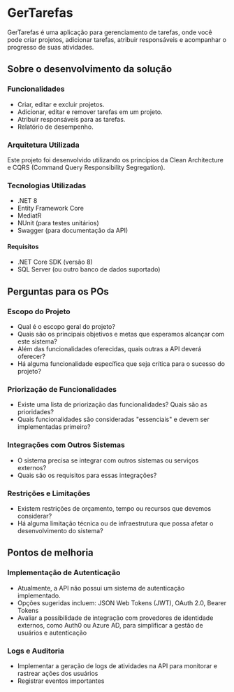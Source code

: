 # GerTarefas

GerTarefas é uma aplicação para gerenciamento de tarefas, onde você pode criar projetos, adicionar tarefas, atribuir responsáveis e acompanhar o progresso de suas atividades.

## Sobre o desenvolvimento da solução

### Funcionalidades

- Criar, editar e excluir projetos.
- Adicionar, editar e remover tarefas em um projeto.
- Atribuir responsáveis para as tarefas.
- Relatório de desempenho.

### Arquitetura Utilizada

Este projeto foi desenvolvido utilizando os princípios da Clean Architecture e CQRS (Command Query Responsibility Segregation).

### Tecnologias Utilizadas

- .NET 8 
- Entity Framework Core
- MediatR
- NUnit (para testes unitários)
- Swagger (para documentação da API)

#### Requisitos

- .NET Core SDK (versão 8)
- SQL Server (ou outro banco de dados suportado)

## Perguntas para os POs

### Escopo do Projeto
- Qual é o escopo geral do projeto?
- Quais são os principais objetivos e metas que esperamos alcançar com este sistema?
- Além das funcionalidades oferecidas, quais outras a API deverá oferecer?
- Há alguma funcionalidade específica que seja crítica para o sucesso do projeto?

### Priorização de Funcionalidades
- Existe uma lista de priorização das funcionalidades? Quais são as prioridades?
- Quais funcionalidades são consideradas "essenciais" e devem ser implementadas primeiro?

### Integrações com Outros Sistemas
- O sistema precisa se integrar com outros sistemas ou serviços externos?
- Quais são os requisitos para essas integrações?

### Restrições e Limitações
- Existem restrições de orçamento, tempo ou recursos que devemos considerar?
- Há alguma limitação técnica ou de infraestrutura que possa afetar o desenvolvimento do sistema?

## Pontos de melhoria

### Implementação de Autenticação
- Atualmente, a API não possui um sistema de autenticação implementado.
- Opções sugeridas incluem: JSON Web Tokens (JWT), OAuth 2.0, Bearer Tokens
- Avaliar a possibilidade de integração com provedores de identidade externos, como Auth0 ou Azure AD, para simplificar a gestão de usuários e autenticação

### Logs e Auditoria
- Implementar a geração de logs de atividades na API para monitorar e rastrear ações dos usuários
- Registrar eventos importantes
  
